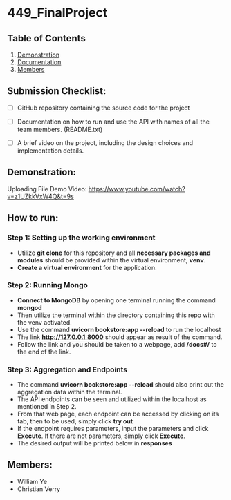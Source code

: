 # 449_FinalProject
## Table of Contents
1. [Demonstration](https://github.com/JedJaws/449_FinalProject#demonstration)
2. [Documentation](https://github.com/JedJaws/449_FinalProject#objective)
3. [Members](https://github.com/JedJaws/449_FinalProject#members)


## Submission Checklist:
 - [ ] GitHub repository containing the source code for the project
 - [ ] Documentation on how to run and use the API with names of all the team
members. (README.txt)
 - [ ] A brief video on the project, including the design choices and implementation
details.


## Demonstration:

Uploading File Demo Video:
https://www.youtube.com/watch?v=z1UZkkVxW4Q&t=9s
 
## How to run:
### Step 1: Setting up the working environment
* Utilize **git clone** for this repository and all **necessary packages and modules** should be provided within the virtual environment, **venv**.
* **Create a virtual environment** for the application.
### Step 2: Running Mongo
* **Connect to MongoDB** by opening one terminal running the command **mongod**
* Then utilize the terminal within the directory containing this repo with the venv activated.
* Use the command **uvicorn bookstore:app --reload** to run the localhost
* The link **http://127.0.0.1:8000** should appear as result of the command.
* Follow the link and you should be taken to a webpage, add **/docs#/** to the end of the link.
### Step 3: Aggregation and Endpoints
* The command **uvicorn bookstore:app --reload** should also print out the aggregation data within the terminal.
* The API endpoints can be seen and utilized within the localhost as mentioned in Step 2.
* From that web page, each endpoint can be accessed by clicking on its tab, then to be used, simply click **try out**
* If the endpoint requires parameters, input the parameters and click **Execute**. If there are not parameters, simply click **Execute**.
* The desired output will be printed below in **responses**

## Members:
* William Ye
* Christian Verry
